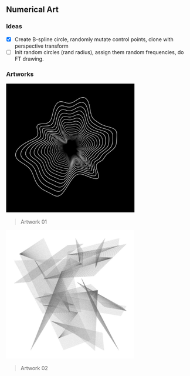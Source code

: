 ## Numerical Art

### Ideas
- [x] Create B-spline circle, randomly mutate control points, clone with perspective transform
- [ ] Init random circles (rand radius), assign them random frequencies, do FT drawing.

### Artworks
<img src="artworks/01/rendering-2.jpg" width="350" />

> Artwork 01

<img src="artworks/02/rendering.jpg" width="350" />

> Artwork 02